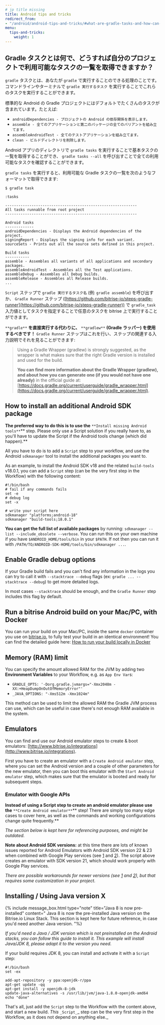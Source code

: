 ```yaml
---
# jp title missing
title: Android tips and tricks
redirect_from:
- "/android/android-tips-and-tricks/#what-are-gradle-tasks-and-how-can-i-get-the-list-of-available-tasks-in-my-project"
menu:
  tips-and-tricks:
    weight: 1
---
```

## Gradle タスクとは何で、どうすれば自分のプロジェクトで利用可能なタスクの一覧を取得できますか？

`gradle` タスクとは、あなたが `gradle` で実行することのできる処理のことです。
コマンドラインやターミナルで `gradle 実行するタスク` を実行することでこれらのタスクを実行することができます。

標準的な Android の Gradle プロジェクトにはデフォルトでたくさんのタスクが含まれています。たとえば:

* `androidDependencies - プロジェクトの Android の依存関係を表示します。`
* `assemble - 全てのアプリケーションと第二のパッケージの全てのバリアントを組み立てます。`
* `assembleAndroidTest - 全てのテストアプリケーションを組み立てます。`
* `clean - ビルドディレクトリを削除します。`

Android アプリのディレクトリで `gradle tasks` を実行することで基本タスクの一覧を取得することができ、
`gradle tasks --all` を呼び出すことで全ての利用可能なタスクを確認することができます。

`gradle tasks` を実行すると、利用可能な Gradle タスクの一覧を次のようなフォーマットで取得できます:

    $ gradle task
    
    :tasks
    
    ------------------------------------------------------------
    All tasks runnable from root project
    ------------------------------------------------------------
    
    Android tasks
    -------------
    androidDependencies - Displays the Android dependencies of the project.
    signingReport - Displays the signing info for each variant.
    sourceSets - Prints out all the source sets defined in this project.
    
    Build tasks
    -----------
    assemble - Assembles all variants of all applications and secondary packages.
    assembleAndroidTest - Assembles all the Test applications.
    assembleDebug - Assembles all Debug builds.
    assembleRelease - Assembles all Release builds.
    ...

`Script` ステップで `gradle 実行するタスク名` (例: `gradle assemble`) を呼び出すか、
`Gradle Runner` ステップ ([https://github.com/bitrise-io/steps-gradle-runner](https://github.com/bitrise-io/steps-gradle-runner)) で
`gradle_task` 入力値としてタスクを指定することで任意のタスクを bitrise 上で実行することができます。

`**gradle**` **を直接実行する代わりに、** `**gradlew**` **(Gradle ラッパー) を使用するべきです！**
`Gradle Runner` ステップはこれを行い、ステップの関連する入力説明でそれを見ることができます:

> Using a Gradle Wrapper (gradlew) is strongly suggested, as the wrapper is what makes sure
> that the right Gradle version is installed and used for the build.
>
> **You can find more information about the Gradle Wrapper (gradlew),
> and about how you can generate one (if you would not have one already)**
> in the official guide at: [https://docs.gradle.org/current/userguide/gradle_wrapper.html](https://docs.gradle.org/current/userguide/gradle_wrapper.html).

## How to install an additional Android SDK package

**The preferred way to do this is to use the** `**Install missing Android tools**`** step.
Please only use a Script solution if you really have to, as you'll have to update
the Script if the Android tools change (which did happen).**

All you have to do is to add a `Script` step to your workflow,
and use the Android `sdkmanager` tool to install the additional packages you want to.

As an example, to install the Android SDK v18 and the related `build-tools` v18.0.1,
you can add a `Script` step (can be the very first step in the Workflow)
with the following content:

    #!/bin/bash
    # fail if any commands fails
    set -e
    # debug log
    set -x
    
    # write your script here
    sdkmanager "platforms;android-18"
    sdkmanager "build-tools;18.0.1"

**You can get the full list of available packages** by running:
`sdkmanager --list --include_obsolete --verbose`.
You can run this on your own machine if you have `$ANDROID_HOME/tools/bin` in your `$PATH`.
If not then you can run it with `/PATH/TO/ANDROID-SDK-HOME/tools/bin/sdkmanager ...`.

## Enable Gradle debug options

If your Gradle build fails and you can't find any information in the logs you can try to call it with
`--stacktrace --debug` flags (ex: `gradle ... --stacktrace --debug`) to get more detailed logs.

In most cases `--stacktrace` should be enough, and the `Gradle Runner` step includes
this flag by default.

## Run a bitrise Android build on your Mac/PC, with Docker

You can run your build on your Mac/PC, inside the same `docker` container you use on [bitrise.io](https://www.bitrise.io),
to fully test your build in an identical environment! You can find the detailed guide here:
[How to run your build locally in Docker](/docker/run-your-build-locally-in-docker/)

## Memory (RAM) limit

You can specify the amount allowed RAM for the JVM by adding two **Environment Variables** to your Workflow,
e.g. as `App Env Var`s:

* `GRADLE_OPTS: '-Dorg.gradle.jvmargs="-Xmx2048m -XX:+HeapDumpOnOutOfMemoryError"'`
* `_JAVA_OPTIONS: "-Xms512m -Xmx1024m"`

This method can be used to limit the allowed RAM the Gradle JVM process can use,
which can be useful in case there's not enough RAM available in the system.

## Emulators

You can find and use our Android emulator steps to create & boot emulators:
[http://www.bitrise.io/integrations](http://www.bitrise.io/integrations).

First you have to create an emulator with a `Create Android emulator` step,
where you can set the Android version and a couple of other parameters for the new emulator,
then you can boot this emulator with the `Start Android emulator` step,
which makes sure that the emulator is booted and ready for subsequent steps.

### Emulator with Google APIs

**Instead of using a Script step to create an android emulator please use the** `**Create Android emulator**`** step!
There are simply too many edge cases to cover here, as well as the commands and working configurations change quite frequently.**

_The section below is kept here for referencing purposes, and might be outdated._

**Note about Android SDK versions:** at this time there are lots of known issues reported for Android Emulators
with Android SDK version 22 & 23 when combined with Google Play services
(see [1](http://stackoverflow.com/questions/32856919/androidstudio-emulator-wont-run-unless-you-update-google-play-services)
and [2](https://code.google.com/p/android/issues/detail?id=176348)).
The script above creates an emulator with SDK version 21, which should work properly with Google Play services.

_There are possible workarounds for newer versions
(see _[_1_](http://stackoverflow.com/questions/34329363/app-wont-run-unless-you-update-google-play-services-with-google-maps-api-andr)
_and_ [_2_](http://stackoverflow.com/questions/33114112/app-wont-run-unless-you-update-google-play-services)_),
but that requires some customization in your project._

## Installing / Using Java version X

{% include message_box.html type="note" title="Java 8 is now pre-installed" content=" Java 8 is now the pre-installed Java version on the Bitrise.io Linux Stack. This section is kept here for future reference, in case you'd need another Java version. "%}

_If you'd need a Java / JDK version which is not preinstalled on the Android stacks,
you can follow this guide to install it. This example will install Java/JDK 8,
please adapt it to the version you need._

If your build requires JDK 8, you can install and activate it with a `Script` step:

    #!/bin/bash
    set -ex
    
    add-apt-repository -y ppa:openjdk-r/ppa
    apt-get update -qq
    apt-get install -y openjdk-8-jdk
    update-java-alternatives -s /usr/lib/jvm/java-1.8.0-openjdk-amd64
    echo "done"

That's all, just add the `Script` step to the Workflow with the content above,
and start a new build. _This_ `_Script_`_ step can be the very first step in the Workflow,
as it does not depend on anything else._

